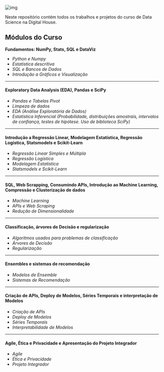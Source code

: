 ![img](https://raw.githubusercontent.com/arthurtavari/portfolio_data_science/master/img/layout.jpg)

Neste repositório contém todos os trabalhos e projetos do curso de Data Science na Digital House.

## Módulos do Curso

**Fundamentos: NumPy, Stats, SQL e DataViz**
* *Python e Numpy* 
* *Estatística descritiva*
* *SQL e Bancos de Dados*
* *Introdução a Gráficos e Visualização*

---
#### Exploratory Data Analysis (EDA), Pandas e SciPy
* *Pandas e Tabelas Pivot*
* *Limpeza de dados*
* *EDA (Análise Exploratória de Dados)*
* *Estatística Inferencial (Probabilidade, distribuições amostrais, intervalos de confiança, testes de hipótese. Uso de biblioteca SciPy)*

---
#### Introdução a Regressão Linear, Modelagem Estatística, Regressão Logística, Statsmodels e Scikit-Learn
* *Regressão Linear Simples e Múltipla*
* *Regressão Logística*
* *Modelagem Estatística*
* *Statsmodels e Scikit-Learn*

---
#### SQL, Web Scrapping, Consumindo APIs, Introdução ao Machine Learning, Compressão e Clusterização de dados
* *Machine Learning*
* *APIs e Web Scraping*
* *Redução de Dimensionalidade*

---
#### Classificação, árvores de Decisão e regularização
* *Algoritmos usados para problemas de classificação*
* *Árvores de Decisão*
* *Regularização*

---
#### Ensembles e sistemas de recomendação
* *Modelos de Ensemble*
* *Sistemas de Recomendação*

---
#### Criação de APIs, Deploy de Modelos, Séries Temporais e interpretação de Modelos
* *Criação de APIs*
* *Deploy de Modelos*
* *Séries Temporais*
* *Interpretabilidade de Modelos*

---
#### Agile, Ética e Privacidade e Apresentação do Projeto Integrador
* *Agile*
* *Ética e Privacidade*
* *Projeto Integrador*
